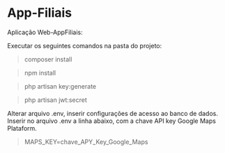 # App-Filiais
Aplicação Web-AppFiliais:

Executar os seguintes comandos na pasta do projeto:
>composer install

>npm install

>php artisan key:generate

>php artisan jwt:secret

Alterar arquivo .env, inserir configurações de acesso ao banco de dados.
Inserir no arquivo .env a linha abaixo, com a chave API key Google Maps Plataform.

>MAPS_KEY=chave_APY_Key_Google_Maps
